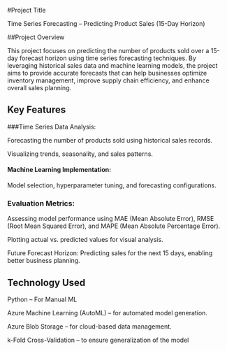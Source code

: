 #Project Title

Time Series Forecasting – Predicting Product Sales (15-Day Horizon)

##Project Overview

This project focuses on predicting the number of products sold over a 15-day forecast horizon using time series forecasting techniques. By leveraging historical sales data and machine learning models, the project aims to provide accurate forecasts that can help businesses optimize inventory management, improve supply chain efficiency, and enhance overall sales planning.

## Key Features

###Time Series Data Analysis:

Forecasting the number of products sold using historical sales records.

Visualizing trends, seasonality, and sales patterns.

#### Machine Learning Implementation:

Model selection, hyperparameter tuning, and forecasting configurations.

### Evaluation Metrics:

Assessing model performance using MAE (Mean Absolute Error), RMSE (Root Mean Squared Error), and MAPE (Mean Absolute Percentage Error).

Plotting actual vs. predicted values for visual analysis.

Future Forecast Horizon: Predicting sales for the next 15 days, enabling better business planning.

## Technology Used

Python – For Manual ML 

Azure Machine Learning (AutoML) – for automated model generation.

Azure Blob Storage – for cloud-based data management.

k-Fold Cross-Validation – to ensure generalization of the model
